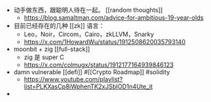 - 动手做东西，跟聪明人待在一起。 [[random thoughts]]
	- https://blog.samaltman.com/advice-for-ambitious-19-year-olds
- 目前已经存在的几种 [[zk]] 语言：
	- Leo，Noir，Circom，Cairo，zkLLVM，Snarky
	- https://x.com/1HowardWu/status/1912508620035793140
- moonbit + zig [[full-stack]]
	- zig 是 super C
	- https://x.com/colmugx/status/1912177164939846123
- damn vulnerable [[defi]] #[[Crypto Roadmap]] #solidity
	- https://www.youtube.com/playlist?list=PLKXasCp8iWphenTK2xJSblOD1n4Ute_it
-